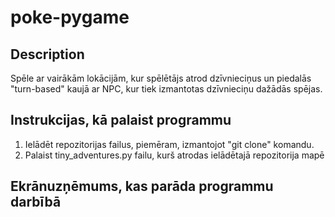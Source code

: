 # poke-pygame
## Description
Spēle ar vairākām lokācijām, kur spēlētājs atrod dzīvnieciņus un piedalās "turn-based" kaujā ar NPC, kur tiek izmantotas dzīvnieciņu dažādās spējas.
## Instrukcijas, kā palaist programmu
1. Ielādēt repozitorijas failus, piemēram, izmantojot "git clone" komandu.
2. Palaist tiny_adventures.py failu, kurš atrodas ielādētajā repozitorija mapē
## Ekrānuzņēmums, kas parāda programmu darbībā
